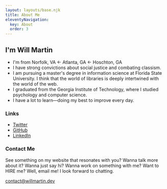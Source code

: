 ```yaml
---
layout: layouts/base.njk
title: About Me
eleventyNavigation:
  key: About
  order: 3
---
```


## I'm Will Martin

- I'm from Norfolk, VA ← Atlanta, GA ← Hoschton, GA
- I have strong convictions about social justice and combating classism.
- I am pursuing a master's degree in information science at Florida State University. I think that the world of libraries is deeply intertwined with the world of the web.
- I graduated from the Georgia Institute of Technology, where I studied psychology and computer science.
- I have a lot to learn—doing my best to improve every day.

### Links
- [Twitter](https://twitter.com/willmartindev)
- [GitHub](https://github.com/willmartindev)
- [LinkedIn](https://www.linkedin.com/in/willbmartin/)

### Contact Me
See something on my website that resonates with you? Wanna talk more about it? Wanna just say hi? Wanna work on something with me? Want to HIRE me? Well, email me! I look forward to chatting.

<a href="mailto:contact@willmartin.dev" target="_blank" rel="noopener noreferrer">contact@willmartin.dev</a>